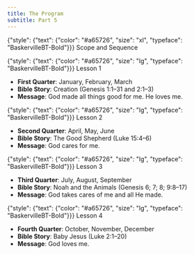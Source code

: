 ```yaml
---
title: The Program
subtitle: Part 5
---
```


{"style": {"text": {"color": "#a65726", "size": "xl", "typeface": "BaskervilleBT-Bold"}}}
Scope and Sequence

{"style": {"text": {"color": "#a65726", "size": "lg", "typeface": "BaskervilleBT-Bold"}}}
Lesson 1

+ **First Quarter**: January, February, March
+ **Bible Story**: Creation (Genesis 1:1–31 and 2:1–3)
+ **Message**: God made all things good for me. He loves me.

{"style": {"text": {"color": "#a65726", "size": "lg", "typeface": "BaskervilleBT-Bold"}}}
Lesson 2

+ **Second Quarter**: April, May, June
+ **Bible Story**: The Good Shepherd (Luke 15:4–6)
+ **Message**: God cares for me.

{"style": {"text": {"color": "#a65726", "size": "lg", "typeface": "BaskervilleBT-Bold"}}}
Lesson 3

+ **Third Quarter**: July, August, September
+ **Bible Story**: Noah and the Animals (Genesis 6; 7; 8; 9:8–17)
+ **Message**: God takes cares of me and all He made.

{"style": {"text": {"color": "#a65726", "size": "lg", "typeface": "BaskervilleBT-Bold"}}}
Lesson 4

+ **Fourth Quarter**: October, November, December
+ **Bible Story**: Baby Jesus (Luke 2:1–20)
+ **Message**: God loves me.